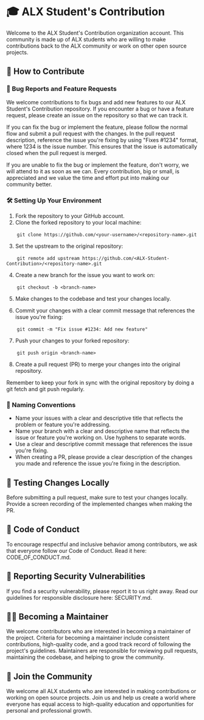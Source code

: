 # 🎓 ALX Student's Contribution
Welcome to the ALX Student's Contribution organization account. This community is made up of ALX students who are willing to make contributions back to the ALX community or work on other open source projects.

## 🚀 How to Contribute

### 🐛 Bug Reports and Feature Requests
We welcome contributions to fix bugs and add new features to our ALX Student's Contribution repository. If you encounter a bug or have a feature request, please create an issue on the repository so that we can track it.

If you can fix the bug or implement the feature, please follow the normal flow and submit a pull request with the changes. In the pull request description, reference the issue you're fixing by using "Fixes #1234" format, where 1234 is the issue number. This ensures that the issue is automatically closed when the pull request is merged.

If you are unable to fix the bug or implement the feature, don't worry, we will attend to it as soon as we can. Every contribution, big or small, is appreciated and we value the time and effort put into making our community better.

### 🛠️ Setting Up Your Environment

1. Fork the repository to your GitHub account.
2. Clone the forked repository to your local machine:

&nbsp;&nbsp;&nbsp;&nbsp;&nbsp;&nbsp; `git clone https://github.com/<your-username>/<repository-name>.git`

3. Set the upstream to the original repository:

&nbsp;&nbsp;&nbsp;&nbsp;&nbsp;&nbsp; `git remote add upstream https://github.com/<ALX-Student-Contribution>/<repository-name>.git`

4. Create a new branch for the issue you want to work on:

&nbsp;&nbsp;&nbsp;&nbsp;&nbsp;&nbsp; `git checkout -b <branch-name>`

5. Make changes to the codebase and test your changes locally.

6. Commit your changes with a clear commit message that references the issue you're fixing:

&nbsp;&nbsp;&nbsp;&nbsp;&nbsp;&nbsp; `git commit -m "Fix issue #1234: Add new feature"`

7. Push your changes to your forked repository:

&nbsp;&nbsp;&nbsp;&nbsp;&nbsp;&nbsp; `git push origin <branch-name>`

8. Create a pull request (PR) to merge your changes into the original repository.

Remember to keep your fork in sync with the original repository by doing a git fetch and git push regularly.

### 🌟 Naming Conventions
- Name your issues with a clear and descriptive title that reflects the problem or feature you're addressing.
- Name your branch with a clear and descriptive name that reflects the issue or feature you're working on. Use hyphens to separate words.
- Use a clear and descriptive commit message that references the issue you're fixing.
- When creating a PR, please provide a clear description of the changes you made and reference the issue you're fixing in the description.

## 🎯 Testing Changes Locally
Before submitting a pull request, make sure to test your changes locally. Provide a screen recording of the implemented changes when making the PR.

## 💬 Code of Conduct
To encourage respectful and inclusive behavior among contributors, we ask that everyone follow our Code of Conduct. Read it here: CODE_OF_CONDUCT.md.

## 🚨 Reporting Security Vulnerabilities
If you find a security vulnerability, please report it to us right away. Read our guidelines for responsible disclosure here: SECURITY.md.

## 👨‍💻 Becoming a Maintainer
We welcome contributors who are interested in becoming a maintainer of the project. Criteria for becoming a maintainer include consistent contributions, high-quality code, and a good track record of following the project's guidelines. Maintainers are responsible for reviewing pull requests, maintaining the codebase, and helping to grow the community.

## 🤝 Join the Community
We welcome all ALX students who are interested in making contributions or working on open source projects. Join us and help us create a world where everyone has equal access to high-quality education and opportunities for personal and professional growth.
